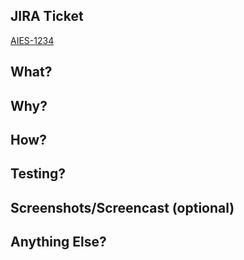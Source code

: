 <!-- See https://www.pullrequest.com/blog/writing-a-great-pull-request-description/ for more info -->
<!-- Remove any sections that are not needed before submitting the PR -->
## JIRA Ticket
<!-- Replace the ticket number and url here -->
[AIES-1234](url)

## What?
<!-- Explain the changes you’ve made. It doesn’t need to be fancy
and you don’t have to get too technical, yet. Just explicit prose
on your net change will typically suffice. -->



## Why?
<!-- Explain both the engineering goal and also some business
objective that is satisfied or moved along -->



## How?
<!-- Use this section to draw attention to the significant design decisions
you made -->



## Testing?
<!-- Let the reviewer know how you tested the changes. Showing the
results of tests you’ve run is also very helpful. Let the reviewer
also know if some conditions or edge cases were not tested -->



## Screenshots/Screencast (optional)
<!-- A simple screenshot of the before and after, or of the current state
vs. your local development view or a screencast of the flow which gives better context.-->



## Anything Else?
<!-- You may want to delve into possible architecture changes or
technical debt here. Call out challenges, optimizations, etc. -->

